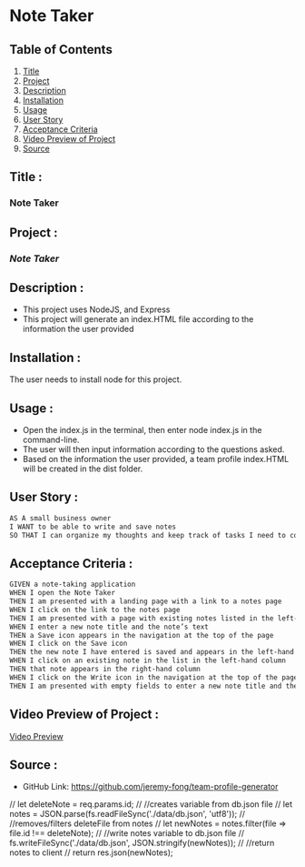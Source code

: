 # Note Taker

## Table of Contents
1. [Title](#title)
2. [Project](#project)
3. [Description](#description)
4. [Installation](#installation)
5. [Usage](#usage)
6. [User Story](#user-story)
7. [Acceptance Criteria](#acceptance-criteria)
8. [Video Preview of Project](#video-preview-of-project)
9. [Source](#source)

## Title :
### Note Taker

## Project :
### *Note Taker*

## Description :
* This project uses NodeJS, and Express
* This project will generate an index.HTML file according to the information the user provided 

## Installation :
The user needs to install node for this project. 

## Usage :
- Open the index.js in the terminal, then enter node index.js in the command-line.
- The user will then input information according to the questions asked.
- Based on the information the user provided, a team profile index.HTML will be created in the dist folder.

## User Story :
```md
AS A small business owner
I WANT to be able to write and save notes
SO THAT I can organize my thoughts and keep track of tasks I need to complete
```

## Acceptance Criteria :
```md
GIVEN a note-taking application
WHEN I open the Note Taker
THEN I am presented with a landing page with a link to a notes page
WHEN I click on the link to the notes page
THEN I am presented with a page with existing notes listed in the left-hand column, plus empty fields to enter a new note title and the note’s text in the right-hand column
WHEN I enter a new note title and the note’s text
THEN a Save icon appears in the navigation at the top of the page
WHEN I click on the Save icon
THEN the new note I have entered is saved and appears in the left-hand column with the other existing notes
WHEN I click on an existing note in the list in the left-hand column
THEN that note appears in the right-hand column
WHEN I click on the Write icon in the navigation at the top of the page
THEN I am presented with empty fields to enter a new note title and the note’s text in the right-hand column
```


## Video Preview of Project :
[Video Preview](https://drive.google.com/file/d/1GCLnTe3E6DDYM5PoCQ-_pRlO8XdvlNSk/view)

## Source :
- GitHub Link: https://github.com/jeremy-fong/team-profile-generator




// let deleteNote = req.params.id;
// //creates variable from db.json file
// let notes = JSON.parse(fs.readFileSync('./data/db.json', 'utf8'));
// //removes/filters deleteFile from notes
// let newNotes = notes.filter(file => file.id !== deleteNote);
// //write notes variable to db.json file
// fs.writeFileSync('./data/db.json', JSON.stringify(newNotes));
// //return notes to client
// return res.json(newNotes);